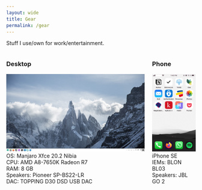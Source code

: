 ```yaml
---
layout: wide
title: Gear
permalink: /gear
---
```

Stuff I use/own for work/entertainment.

<div class="left-side" style="width:73%; float:left">
<h3>Desktop</h3>
<a href="/images/desktop.png"><img src="/images/desktop.png" style="max-width:100%;"></a><br />
OS: Manjaro Xfce 20.2 Nibia<br />
CPU: AMD A8-7650K Radeon R7<br />
RAM: 8 GB<br />
Speakers: Pioneer SP-BS22-LR<br />
DAC: TOPPING D30 DSD USB DAC
</div>
<div class="right-side" style="width:23%; float:right">
<h3>Phone</h3>
<a href="/images/iphone-homescreen.png"><img src="/images/iphone-homescreen.png" style="max-width:100%;"></a><br />
iPhone SE<br />
IEMs: BLON BL03<br />
Speakers: JBL GO 2
</div>




